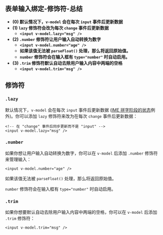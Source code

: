 ## 表单输入绑定-修饰符-总结

- **(0) 默认情况下，`v-model` 会在每次 `input` 事件后更新数据**
- **(1) `lazy` 修饰符会改为每次 `change` 事件后更新数据**
  - **`<input v-model.lazy="msg" />`**
- **(2) `.number` 修饰符让用户输入自动转换为数字**
  - **`<input v-model.number="age" />`**
  - **如果该值无法被 `parseFloat()` 处理，那么将返回原始值。**
  - **`number` 修饰符会在输入框有 `type="number"` 时自动启用。**
- **(3) `.trim` 修饰符默认自动去除用户输入内容中两端的空格**
  - **`<input v-model.trim="msg" />`**

## 修饰符

### `.lazy`

默认情况下，`v-model` 会在每次 `input` 事件后更新数据 ([IME 拼字阶段的状态](#vmodel-ime-tip)例外)。你可以添加 `lazy` 修饰符来改为在每次 `change` 事件后更新数据：

```vue-html
<!-- 在 "change" 事件后同步更新而不是 "input" -->
<input v-model.lazy="msg" />
```

### `.number`

如果你想让用户输入自动转换为数字，你可以在 `v-model` 后添加 `.number` 修饰符来管理输入：

```vue-html
<input v-model.number="age" />
```

如果该值无法被 `parseFloat()` 处理，那么将返回原始值。

`number` 修饰符会在输入框有 `type="number"` 时自动启用。

### `.trim`

如果你想要默认自动去除用户输入内容中两端的空格，你可以在 `v-model` 后添加 `.trim` 修饰符：

```vue-html
<input v-model.trim="msg" />
```
